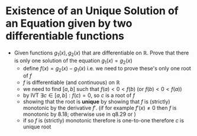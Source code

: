 # Existence of an Unique Solution of an Equation given by two differentiable functions

- Given functions $g_1(x), g_2(x)$ that are differentiable on $\mathbb{R}$. Prove that there is only one solution of the equation $g_1(x)=g_2(x)$
	- define $f(x)=g_2(x)-g_1(x)$ i.e. we need to prove these's only one root of $f$
	- $f$ is differentiable (and continuous) on $\mathbb{R}$
	- we need to find $[a,b]$ such that $f(a)<0<f(b)$ (or $f(b)<0<f(a)$)
	- by IVT $\exists c \in[a,b]:f(c)=0$, so $c$ is a root of $f$
	- showing that the root is **unique** by showing that $f$ is (strictly) monotonic by the derivative $f'$. (if for example $f'(x)\neq 0$ then $f$ is monotonic by 8.18; otherwise use in q8.29 or ) 
	- if so $f$ is (strictly) monotonic therefore is one-to-one therefore $c$ is unique root




